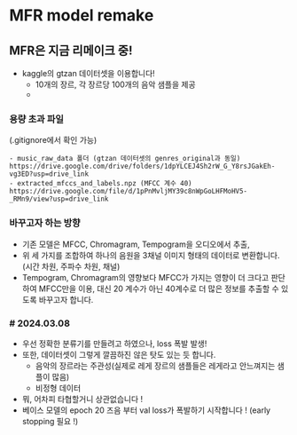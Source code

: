 # MFR model remake
## MFR은 지금 리메이크 중!
- kaggle의 gtzan 데이터셋을 이용합니다!
  - 10개의 장르, 각 장르당 100개의 음악 샘플을 제공
  - 
### 용량 초과 파일
(.gitignore에서 확인 가능)
```
- music_raw_data 폴더 (gtzan 데이터셋의 genres_original과 동일)
https://drive.google.com/drive/folders/1dpYLCEJ4Sh2rW_G_Y8rsJGakEh-vg3ED?usp=drive_link
- extracted_mfccs_and_labels.npz (MFCC 계수 40)
https://drive.google.com/file/d/1pPnMvljMY39c8nWpGoLHFMoHV5-_RMn9/view?usp=drive_link
```

### 바꾸고자 하는 방향
- 기존 모델은 MFCC, Chromagram, Tempogram을 오디오에서 추출,
- 위 세 가지를 조합하여 하나의 음원을 3채널 이미지 형태의 데이터로 변환합니다.(시간 차원, 주파수 차원, 채널)
- Tempogram, Chromagram의 영향보다 MFCC가 가지는 영향이 더 크다고 판단하여 MFCC만을 이용, 대신 20 계수가 아닌 40계수로 더 많은 정보를 추출할 수 있도록 바꾸고자 합니다.

### # 2024.03.08
- 우선 정확한 분류기를 만들려고 하였으나, loss 폭발 발생!
- 또한, 데이터셋이 그렇게 깔끔하진 않은 탓도 있는 듯 합니다.
  - 음악의 장르라는 주관성(실제로 레게 장르의 샘플들은 레게라고 안느껴지는 샘플이 많음)
  - 비정형 데이터
- 뭐, 어차피 타협할거니 상관없습니다 !
- 베이스 모델의 epoch 20 즈음 부터 val loss가 폭발하기 시작합니다 ! (early stopping 필요 !)

  
